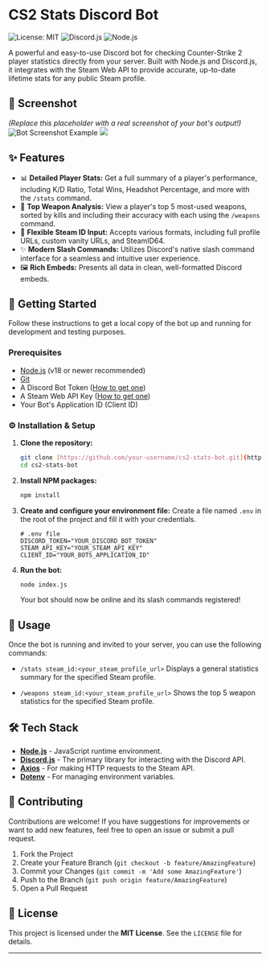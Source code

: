 # CS2 Stats Discord Bot

![License: MIT](https://img.shields.io/badge/License-MIT-yellow.svg)
![Discord.js](https://img.shields.io/badge/Discord.js-v14-7289DA?logo=discord&logoColor=white)
![Node.js](https://img.shields.io/badge/Node.js-18.x-339933?logo=node.js&logoColor=white)

A powerful and easy-to-use Discord bot for checking Counter-Strike 2 player statistics directly from your server. Built with Node.js and Discord.js, it integrates with the Steam Web API to provide accurate, up-to-date lifetime stats for any public Steam profile.

## 📸 Screenshot

_(Replace this placeholder with a real screenshot of your bot's output!)_
![Bot Screenshot Example](https://imgur.com/a/8rxe3qN.png)
![](https://imgur.com/2HLPPKV.png)

## ✨ Features

- 📊 **Detailed Player Stats:** Get a full summary of a player's performance, including K/D Ratio, Total Wins, Headshot Percentage, and more with the `/stats` command.
- 🔫 **Top Weapon Analysis:** View a player's top 5 most-used weapons, sorted by kills and including their accuracy with each using the `/weapons` command.
- 🔗 **Flexible Steam ID Input:** Accepts various formats, including full profile URLs, custom vanity URLs, and SteamID64.
- ✨ **Modern Slash Commands:** Utilizes Discord's native slash command interface for a seamless and intuitive user experience.
- 🖼️ **Rich Embeds:** Presents all data in clean, well-formatted Discord embeds.

## 🚀 Getting Started

Follow these instructions to get a local copy of the bot up and running for development and testing purposes.

### Prerequisites

- [Node.js](https://nodejs.org/) (v18 or newer recommended)
- [Git](https://git-scm.com/)
- A Discord Bot Token ([How to get one](https://discordjs.guide/preparations/setting-up-a-bot-application.html))
- A Steam Web API Key ([How to get one](https://steamcommunity.com/dev/apikey))
- Your Bot's Application ID (Client ID)

### ⚙️ Installation & Setup

1.  **Clone the repository:**

    ```sh
    git clone [https://github.com/your-username/cs2-stats-bot.git](https://github.com/your-username/cs2-stats-bot.git)
    cd cs2-stats-bot
    ```

2.  **Install NPM packages:**

    ```sh
    npm install
    ```

3.  **Create and configure your environment file:**
    Create a file named `.env` in the root of the project and fill it with your credentials.

    ```env
    # .env file
    DISCORD_TOKEN="YOUR_DISCORD_BOT_TOKEN"
    STEAM_API_KEY="YOUR_STEAM_API_KEY"
    CLIENT_ID="YOUR_BOTS_APPLICATION_ID"
    ```

4.  **Run the bot:**
    ```sh
    node index.js
    ```
    Your bot should now be online and its slash commands registered!

## 🤖 Usage

Once the bot is running and invited to your server, you can use the following commands:

- `/stats steam_id:<your_steam_profile_url>`
  Displays a general statistics summary for the specified Steam profile.

- `/weapons steam_id:<your_steam_profile_url>`
  Shows the top 5 weapon statistics for the specified Steam profile.

## 🛠️ Tech Stack

- **[Node.js](https://nodejs.org/)** - JavaScript runtime environment.
- **[Discord.js](https://discord.js.org/)** - The primary library for interacting with the Discord API.
- **[Axios](https://axios-http.com/)** - For making HTTP requests to the Steam API.
- **[Dotenv](https://www.npmjs.com/package/dotenv)** - For managing environment variables.

## 🤝 Contributing

Contributions are welcome! If you have suggestions for improvements or want to add new features, feel free to open an issue or submit a pull request.

1.  Fork the Project
2.  Create your Feature Branch (`git checkout -b feature/AmazingFeature`)
3.  Commit your Changes (`git commit -m 'Add some AmazingFeature'`)
4.  Push to the Branch (`git push origin feature/AmazingFeature`)
5.  Open a Pull Request

## 📜 License

This project is licensed under the **MIT License**. See the `LICENSE` file for details.

---
